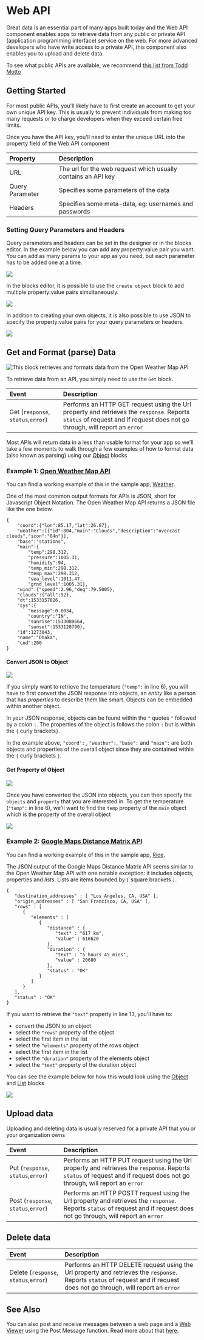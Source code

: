 # Web API

Great data is an essential part of many apps built today and the Web API component enables apps to retrieve data from any public or private API \(application programming interface\) service on the web. For more advanced developers who have write access to a private API, this component also enables you to upload and delete data.

To see what public APIs are available, we recommend [this list from Todd Motto](https://github.com/toddmotto/public-apis)

## Getting Started

For most public APIs, you'll likely have to first create an account to get your own unique API key. This is usually to prevent individuals from making too many requests or to charge developers when they exceed certain free limits.

Once you have the API key, you'll need to enter the unique URL into the property field of the Web API component

| Property | Description |
| :--- | :--- |
| URL | The url for the web request which usually contains an API key |
| Query Parameter | Specifies some parameters of the data |
| Headers | Specifies some meta-data, eg: usernames and passwords |

### Setting Query Parameters and Headers

Query parameters and headers can be set in the designer or in the blocks editor. In the example below you can add any property:value pair you want. You can add as many params to your app as you need, but each parameter has to be added one at a time. 

![](.gitbook/assets/wvd0.png)

In the blocks editor, it is possible to use the `create object` block to add multiple property:value pairs simultaneously. 

![](.gitbook/assets/wvd3.png)

In addition to creating your own objects, it is also possible to use JSON to specify the property:value pairs for your query parameters or headers. 

![](.gitbook/assets/wvd4.png)

## Get and Format \(parse\) Data

![This block retrieves and formats data from the Open Weather Map API](.gitbook/assets/screen-shot-2018-08-01-at-2.12.03-pm.png)

To retrieve data from an API, you simply need to use the `Get` block.

| Event | Description |
| :--- | :--- |
| Get \(`response`, `status`,`error`\) | Performs an HTTP GET request using the Url property and retrieves the `response`. Reports `status` of request and if request does not go through, will report an `error` |

Most APIs will return data in a less than usable format for your app so we'll take a few moments to walk through a few examples of how to format data \(also known as parsing\) using our [Object](objects.md) blocks

### Example 1: [Open Weather Map API](https://openweathermap.org/current)

You can find a working example of this in the sample app, [Weather](web-api.md).

One of the most common output formats for APIs is JSON, short for Javascript Object Notation. The Open Weather Map API returns a JSON file like the one below.

```text
{
    "coord":{"lon":85.17,"lat":26.67},
    "weather":[{"id":804,"main":"Clouds","description":"overcast clouds","icon":"04n"}],
    "base":"stations",
    "main":{
        "temp":298.312,
        "pressure":1005.31,
        "humidity":94,
        "temp_min":298.312,
        "temp_max":298.312,
        "sea_level":1011.47,
        "grnd_level":1005.31},
    "wind":{"speed":2.96,"deg":79.5005},
    "clouds":{"all":92},
    "dt":1533157826,
    "sys":{
        "message":0.0034,
        "country":"IN",
        "sunrise":1533080664,
        "sunset":1533128790},
    "id":1273043,
    "name":"Dhaka",
    "cod":200
}
```

#### **Convert JSON to Object**

![](.gitbook/assets/image%20%28105%29.png)

If you simply want to retrieve the temperature \(`"temp":` in line 6\), you will have to first convert the JSON response into objects, an _entity_ like a person that has _properties_ to describe them like smart. Objects can be embedded within another object.

In your JSON response, objects can be found within the `"` quotes `"` followed by a colon `:`. The properties of the object is follows the colon `:` but is within the `{` curly brackets`}`.

In the example above, `"coord":` , `"weather":`, `"base":` and `"main":` are both objects and properties of the overall object since they are contained within the `{` curly brackets `}`.

#### **Get Property of Object**

![](.gitbook/assets/image%20%2868%29.png)

Once you have converted the JSON into objects, you can then specify the `objects` and `property` that you are interested in. To get the temperature \(`"temp":` in line 6\), we'll want to find the `temp` property of the `main` object which is the property of the overall object

![](.gitbook/assets/screen-shot-2018-08-01-at-2.52.33-pm.png)

### Example 2: [Google Maps Distance Matrix API](https://developers.google.com/maps/documentation/distance-matrix/start)

You can find a working example of this in the sample app, [Ride](web-api.md).

The JSON output of the Google Maps Distance Matrix API seems similar to the Open Weather Map API with one notable exception: it includes objects, properties and _lists_. Lists are items bounded by `[` square brackets `]`.

```text
{
   "destination_addresses" : [ "Los Angeles, CA, USA" ],
   "origin_addresses" : [ "San Francisco, CA, USA" ],
   "rows" : [
      {
         "elements" : [
            {
               "distance" : {
                  "text" : "617 km",
                  "value" : 616620
               },
               "duration" : {
                  "text" : "5 hours 45 mins",
                  "value" : 20680
               },
               "status" : "OK"
            }
         ]
      }
   ],
   "status" : "OK"
}
```

If you want to retrieve the `"text"` property in line 13, you'll have to:

* convert the JSON to an object 
* select the `"rows"` property of the object
* select the first item in the list
* select the `"elements"` property of the rows object
* select the first item in the list
* select the `"duration"` property of the elements object
* select the `"text"` property of the duration object

You can see the example below for how this would look using the [Object](objects.md) and [List](lists.md) blocks

![](.gitbook/assets/screen-shot-2018-08-01-at-3.18.25-pm.png)

## Upload data

Uploading and deleting data is usually reserved for a private API that you or your organization owns

| Event | Description |
| :--- | :--- |
| Put \(`response`, `status`,`error`\) | Performs an HTTP PUT request using the Url property and retrieves the `response`. Reports `status` of request and if request does not go through, will report an `error` |
| Post \(`response`, `status`,`error`\) | Performs an HTTP POSTT request using the Url property and retrieves the `response`. Reports `status` of request and if request does not go through, will report an `error` |

## Delete data

| Event | Description |
| :--- | :--- |
| Delete \(`response`, `status`,`error`\) | Performs an HTTP DELETE request using the Url property and retrieves the `response`. Reports `status` of request and if request does not go through, will report an `error` |

## See Also

You can also post and receive messages between a web page and a [Web Viewer](web-viewer.md) using the Post Message function. Read more about that [here](web-viewer.md#post-message-receive-message).

